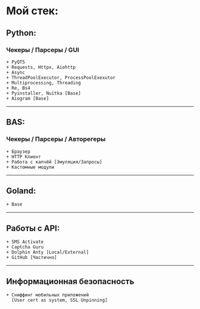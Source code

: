 # Мой стек:

## Python:
### Чекеры / Парсеры / GUI        
    + PyQT5
    + Requests, Httpx, Aiohttp
    + Async
    + ThreadPoolExecutor, ProcessPoolExexutor
    + Multiprocessing, Threading
    + Re, Bs4
    + Pyinstaller, Nuitka [Base]
    + Aiogram [Base]



----


## BAS:
### Чекеры / Парсеры / Авторегеры
    + Браузер
    + HTTP Клиент
    + Работа с капчёй [Эмуляция/Запросы]
    + Кастомные модули

----


  
## Goland:
    + Base


----



## Работы с API:
    + SMS Activate
    + Captcha Guru
    + Dolphin Anty [Local/External]
    + GitHub [Частично]


-----



## Информационная безопасность
    + Сниффинг мобильных приложений
      [User cert as system, SSL Unpinning]
